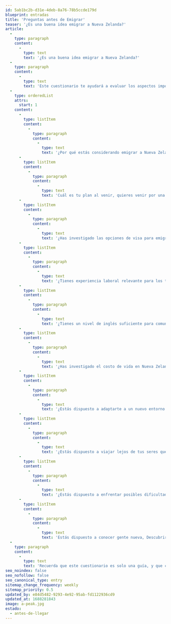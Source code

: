 ```yaml
---
id: 5ab1bc2b-d31e-4deb-8a76-78b5ccde179d
blueprint: entradas
title: 'Preguntas antes de Emigrar'
teaser: '¿Es una buena idea emigrar a Nueva Zelanda?'
article:
  -
    type: paragraph
    content:
      -
        type: text
        text: '¿Es una buena idea emigrar a Nueva Zelanda?'
  -
    type: paragraph
    content:
      -
        type: text
        text: 'Este cuestionario te ayudará a evaluar los aspectos importantes a considerar antes de emigrar a Nueva Zelanda. Las preguntas te ayudarán a reflexionar sobre tu situación personal y a evaluar si esta es una buena decisión para ti.'
  -
    type: orderedList
    attrs:
      start: 1
    content:
      -
        type: listItem
        content:
          -
            type: paragraph
            content:
              -
                type: text
                text: '¿Por qué estás considerando emigrar a Nueva Zelanda? Piensa en tu objetivo, esto te va a ayudar a tener un norte claro y a saber donde quieres llegar.'
      -
        type: listItem
        content:
          -
            type: paragraph
            content:
              -
                type: text
                text: 'Cuál es tu plan al venir, quieres venir por una temporada o planeas quedarte por más tiempo. Saber esto te ayudará a tomar mejores decisiones con tu tiempo de estadía.'
      -
        type: listItem
        content:
          -
            type: paragraph
            content:
              -
                type: text
                text: '¿Has investigado las opciones de visa para emigrar a Nueva Zelanda y entiendes los requisitos de elegibilidad?'
      -
        type: listItem
        content:
          -
            type: paragraph
            content:
              -
                type: text
                text: '¿Tienes experiencia laboral relevante para los trabajos que podrías desempeñar en Nueva Zelanda o estás dispuesto a comenzar desde cero y aprender una nueva profesión?'
      -
        type: listItem
        content:
          -
            type: paragraph
            content:
              -
                type: text
                text: '¿Tienes un nivel de inglés suficiente para comunicarte en el trabajo y en la vida cotidiana en Nueva Zelanda o estás dispuesto a estudiar y prepararte para hacerlo? Poder comunicarte efectivamente te ahorrará muchos dolores de cabeza.'
      -
        type: listItem
        content:
          -
            type: paragraph
            content:
              -
                type: text
                text: '¿Has investigado el costo de vida en Nueva Zelanda y tienes un plan financiero sólido para vivir aquí?'
      -
        type: listItem
        content:
          -
            type: paragraph
            content:
              -
                type: text
                text: '¿Estás dispuesto a adaptarte a un nuevo entorno cultural y a enfrentar posibles barreras culturales? Nueva Zelanda es muy multicultural, por lo que estarás expuesto a gente de todo el mundo.'
      -
        type: listItem
        content:
          -
            type: paragraph
            content:
              -
                type: text
                text: '¿Estás dispuesto a viajar lejos de tus seres queridos y a enfrentar la posibilidad de estar separado de ellos durante largos períodos de tiempo? Ten en cuenta que la diferencia horaria son bastante grandes.'
      -
        type: listItem
        content:
          -
            type: paragraph
            content:
              -
                type: text
                text: '¿Estás dispuesto a enfrentar posibles dificultades y obstáculos en tu viaje para emigrar a Nueva Zelanda? El proceso de viajar y moverse a otro país es bastante estresante y muchas veces las cosas no salen como uno lo esperaba.'
      -
        type: listItem
        content:
          -
            type: paragraph
            content:
              -
                type: text
                text: 'Estás dispuesto a conocer gente nueva, Descubrir el país es mucho más entretenido si lo haces con más gente.'
  -
    type: paragraph
    content:
      -
        type: text
        text: 'Recuerda que este cuestionario es solo una guía, y que cada situación es única. Asegúrate de considerar cuidadosamente tus propias circunstancias antes de tomar la decisión de emigrar a Nueva Zelanda. ¡Mucha suerte!'
seo_noindex: false
seo_nofollow: false
seo_canonical_type: entry
sitemap_change_frequency: weekly
sitemap_priority: 0.5
updated_by: e84d5482-9293-4e92-95ab-fd1122936cd9
updated_at: 1688281843
image: a-peak.jpg
estado:
  - antes-de-llegar
---
```

